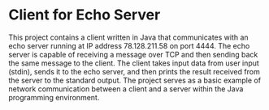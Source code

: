# Client for Echo Server
This project contains a client written in Java that communicates with an echo server running at IP address 78.128.211.58 on port 4444. The echo server is capable of receiving a message over TCP and then sending back the same message to the client. The client takes input data from user input (stdin), sends it to the echo server, and then prints the result received from the server to the standard output. The project serves as a basic example of network communication between a client and a server within the Java programming environment.
